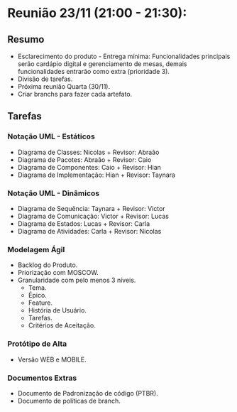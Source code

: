 # Reunião 23/11 (21:00 - 21:30):

## Resumo

* Esclarecimento do produto - Entrega mínima: Funcionalidades principais serão cardápio digital e gerenciamento de mesas, demais funcionalidades entrarão como extra (prioridade 3).
* Divisão de tarefas.
* Próxima reunião Quarta (30/11).
* Criar branchs para fazer cada artefato.

## Tarefas

### Notação UML - Estáticos

- Diagrama de Classes: Nicolas + Revisor: Abraão 
- Diagrama de Pacotes: Abraão + Revisor: Caio
- Diagrama de Componentes: Caio + Revisor: Hian
- Diagrama de Implementação: Hian + Revisor: Taynara

### Notação UML - Dinâmicos

- Diagrama de Sequência: Taynara + Revisor: Victor
- Diagrama de Comunicação: Victor + Revisor: Lucas
- Diagrama de Estados: Lucas + Revisor: Carla
- Diagrama de Atividades: Carla + Revisor: Nicolas

### Modelagem Ágil

- Backlog do Produto.
- Priorização com MOSCOW.
- Granularidade com pelo menos 3 níveis.
    - Tema.
    - Épico.
    - Feature.
    - História de Usuário.
    - Tarefas.
    - Critérios de Aceitação.

### Protótipo de Alta

- Versão WEB e MOBILE.

### Documentos Extras

- Documento de Padronização de código (PTBR).
- Documento de políticas de branch.
